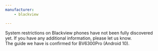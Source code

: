 ```yaml
---
manufacturer: 
    - blackview

---
```


System restrictions on Blackview phones have not been fully discovered yet. If you have any additional information, please let us know.<br>
The guide we have is confirmed for BV6300Pro (Android 10).
